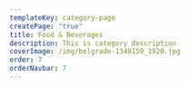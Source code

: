 ```yaml
---
templateKey: category-page
createPage: "true"
title: Food & Beverages
description: This is category description
coverImage: /img/belgrade-1348159_1920.jpg
order: 7
orderNavbar: 7
---
```

